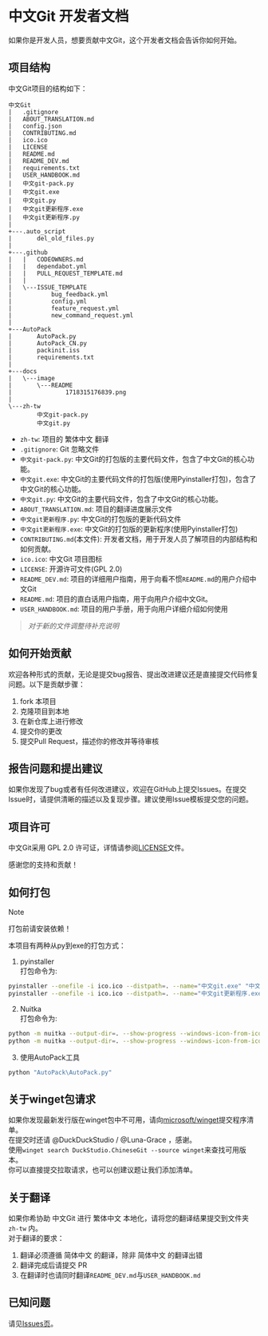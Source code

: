 # 中文Git 开发者文档

如果你是开发人员，想要贡献中文Git，这个开发者文档会告诉你如何开始。

## 项目结构

中文Git项目的结构如下：

```
中文Git
|   .gitignore
|   ABOUT_TRANSLATION.md
|   config.json
|   CONTRIBUTING.md
|   ico.ico
|   LICENSE
|   README.md
|   README_DEV.md
|   requirements.txt
|   USER_HANDBOOK.md
|   中文git-pack.py
|   中文git.exe
|   中文git.py
|   中文git更新程序.exe
|   中文git更新程序.py
|
+---.auto_script
|       del_old_files.py
|
+---.github
|   |   CODEOWNERS.md
|   |   dependabot.yml
|   |   PULL_REQUEST_TEMPLATE.md
|   |
|   \---ISSUE_TEMPLATE
|           bug_feedback.yml
|           config.yml
|           feature_request.yml
|           new_command_request.yml
|
+---AutoPack
|       AutoPack.py
|       AutoPack_CN.py
|       packinit.iss
|       requirements.txt
|
+---docs
|   \---image
|       \---README
|               1718315176839.png
|
\---zh-tw
        中文git-pack.py
        中文git.py
```

* `zh-tw`: 项目的 繁体中文 翻译
* `.gitignore`: Git 忽略文件
* `中文git-pack.py`: 中文Git的打包版的主要代码文件，包含了中文Git的核心功能。
* `中文git.exe`: 中文Git的主要代码文件的打包版(使用Pyinstaller打包)，包含了中文Git的核心功能。
* `中文git.py`: 中文Git的主要代码文件，包含了中文Git的核心功能。
* `ABOUT_TRANSLATION.md`: 项目的翻译进度展示文件
* `中文git更新程序.py`: 中文Git的打包版的更新代码文件
* `中文git更新程序.exe`: 中文Git的打包版的更新程序(使用Pyinstaller打包)
* `CONTRIBUTING.md`(本文件): 开发者文档，用于开发人员了解项目的内部结构和如何贡献。
* `ico.ico`: 中文Git 项目图标
* `LICENSE`: 开源许可文件(GPL 2.0)
* `README_DEV.md`: 项目的详细用户指南，用于向看不惯`README.md`的用户介绍中文Git
* `README.md`: 项目的直白话用户指南，用于向用户介绍中文Git。
* `USER_HANDBOOK.md`: 项目的用户手册，用于向用户详细介绍如何使用

> _对于新的文件调整待补充说明_  

## 如何开始贡献

欢迎各种形式的贡献，无论是提交bug报告、提出改进建议还是直接提交代码修复问题。以下是贡献步骤：

1. fork 本项目
2. 克隆项目到本地
3. 在新仓库上进行修改
4. 提交你的更改
5. 提交Pull Request，描述你的修改并等待审核

## 报告问题和提出建议

如果你发现了bug或者有任何改进建议，欢迎在GitHub上提交Issues。在提交Issue时，请提供清晰的描述以及复现步骤。建议使用Issue模板提交您的问题。  

## 项目许可

中文Git采用 GPL 2.0 许可证，详情请参阅[LICENSE](https://github.com/DuckDuckStudio/Chinese_git/blob/main/LICENSE)文件。

感谢您的支持和贡献！

## 如何打包

> [!NOTE]
> 打包前请安装依赖！  

本项目有两种从py到exe的打包方式：  
1. pyinstaller  
打包命令为:  
```bash
pyinstaller --onefile -i ico.ico --distpath=. --name="中文git.exe" "中文git-pack.py"
pyinstaller --onefile -i ico.ico --distpath=. --name="中文git更新程序.exe" "中文git更新程序.py"
```
2. Nuitka  
打包命令为:  
```bash
python -m nuitka --output-dir=. --show-progress --windows-icon-from-ico=ico.ico --onefile --remove-output "中文git-pack.py"
python -m nuitka --output-dir=. --show-progress --windows-icon-from-ico=ico.ico --onefile --remove-output "中文git更新程序.py"
```
3. 使用AutoPack工具
```bash
python "AutoPack\AutoPack.py"
```

## 关于winget包请求
如果你发现最新发行版在winget包中不可用，请向[microsoft/winget](https://github.com/microsoft/winget-pkgs)提交程序清单。  
在提交时还请 @DuckDuckStudio / @Luna-Grace ，感谢。  
使用`winget search DuckStudio.ChineseGit --source winget`来查找可用版本。  
你可以直接提交拉取请求，也可以创建议题让我们添加清单。  

## 关于翻译
如果你希协助 中文Git 进行 繁体中文 本地化，请将您的翻译结果提交到文件夹 `zh-tw` 内。  
对于翻译的要求：  
1. 翻译必须遵循 简体中文 的翻译，除非 简体中文 的翻译出错
2. 翻译完成后请提交 PR
3. 在翻译时也请同时翻译`README_DEV.md`与`USER_HANDBOOK.md`

## 已知问题

请见[Issues页](https://github.com/DuckDuckStudio/Chinese_git/issues)。
